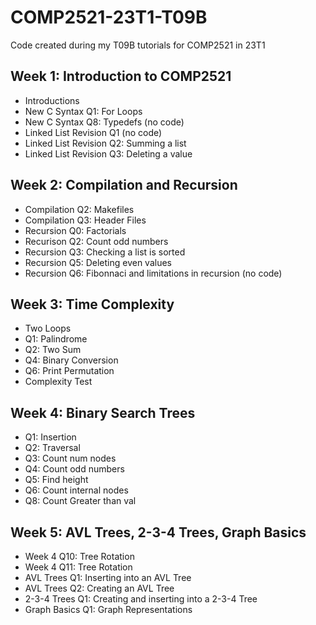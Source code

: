 # COMP2521-23T1-T09B

Code created during my T09B tutorials for COMP2521 in 23T1

## Week 1: Introduction to COMP2521

- Introductions
- New C Syntax Q1: For Loops
- New C Syntax Q8: Typedefs (no code)
- Linked List Revision Q1 (no code)
- Linked List Revision Q2: Summing a list
- Linked List Revision Q3: Deleting a value

## Week 2: Compilation and Recursion

- Compilation Q2: Makefiles
- Compilation Q3: Header Files
- Recursion Q0: Factorials
- Recurison Q2: Count odd numbers
- Recursion Q3: Checking a list is sorted
- Recursion Q5: Deleting even values
- Recursion Q6: Fibonnaci and limitations in recursion (no code)

## Week 3: Time Complexity

- Two Loops
- Q1: Palindrome
- Q2: Two Sum
- Q4: Binary Conversion
- Q6: Print Permutation
- Complexity Test

## Week 4: Binary Search Trees

- Q1: Insertion
- Q2: Traversal
- Q3: Count num nodes
- Q4: Count odd numbers
- Q5: Find height
- Q6: Count internal nodes
- Q8: Count Greater than val

## Week 5: AVL Trees, 2-3-4 Trees, Graph Basics

- Week 4 Q10: Tree Rotation
- Week 4 Q11: Tree Rotation
- AVL Trees Q1: Inserting into an AVL Tree
- AVL Trees Q2: Creating an AVL Tree
- 2-3-4 Trees Q1: Creating and inserting into a 2-3-4 Tree
- Graph Basics Q1: Graph Representations
